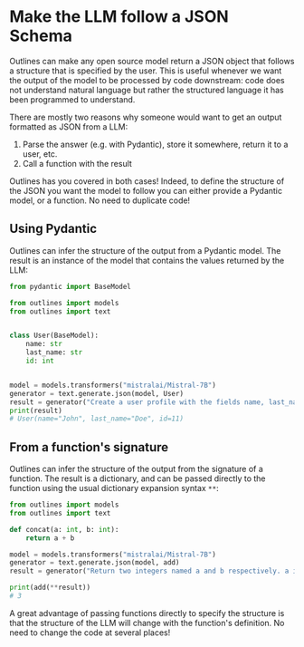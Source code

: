 # Make the LLM follow a JSON Schema

Outlines can make any open source model return a JSON object that follows a structure that is specified by the user. This is useful whenever we want the output of the model to be processed by code downstream: code does not understand natural language but rather the structured language it has been programmed to understand.

There are mostly two reasons why someone would want to get an output formatted as JSON from a LLM:

1. Parse the answer (e.g. with Pydantic), store it somewhere, return it to a user, etc.
2. Call a function with the result

Outlines has you covered in both cases! Indeed, to define the structure of the JSON you want the model to follow you can either provide a Pydantic model, or a function. No need to duplicate code!

## Using Pydantic

Outlines can infer the structure of the output from a Pydantic model. The result is an instance of the model that contains the values returned by the LLM:

```python
from pydantic import BaseModel

from outlines import models
from outlines import text


class User(BaseModel):
    name: str
    last_name: str
    id: int


model = models.transformers("mistralai/Mistral-7B")
generator = text.generate.json(model, User)
result = generator("Create a user profile with the fields name, last_name and id")
print(result)
# User(name="John", last_name="Doe", id=11)
```

## From a function's signature

Outlines can infer the structure of the output from the signature of a function. The result is a dictionary, and can be passed directly to the function using the usual dictionary expansion syntax `**`:

```python
from outlines import models
from outlines import text

def concat(a: int, b: int):
    return a + b

model = models.transformers("mistralai/Mistral-7B")
generator = text.generate.json(model, add)
result = generator("Return two integers named a and b respectively. a is odd and b even.")

print(add(**result))
# 3
```

A great advantage of passing functions directly to specify the structure is that the structure of the LLM will change with the function's definition. No need to change the code at several places!

